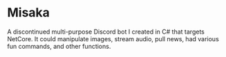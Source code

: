 # Misaka
A discontinued multi-purpose Discord bot I created in C# that targets NetCore. It could manipulate images, stream audio, pull news, had various fun commands, and other functions. 
